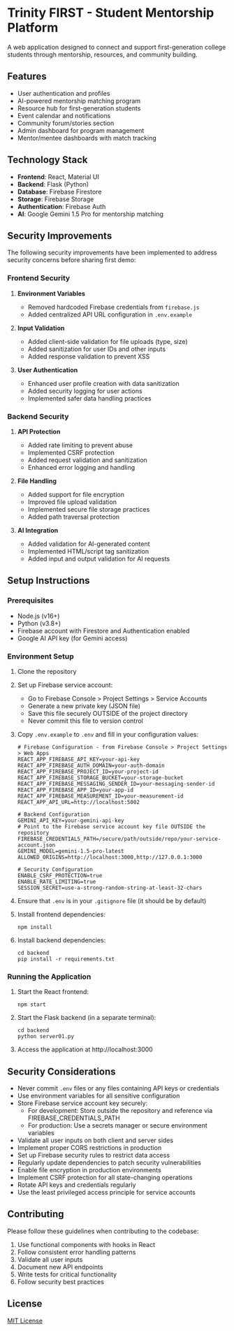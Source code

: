 # Trinity FIRST - Student Mentorship Platform

A web application designed to connect and support first-generation college students through mentorship, resources, and community building.

## Features

- User authentication and profiles
- AI-powered mentorship matching program
- Resource hub for first-generation students
- Event calendar and notifications
- Community forum/stories section
- Admin dashboard for program management
- Mentor/mentee dashboards with match tracking

## Technology Stack

- **Frontend**: React, Material UI
- **Backend**: Flask (Python)
- **Database**: Firebase Firestore
- **Storage**: Firebase Storage
- **Authentication**: Firebase Auth
- **AI**: Google Gemini 1.5 Pro for mentorship matching

## Security Improvements

The following security improvements have been implemented to address security concerns before sharing first demo:

### Frontend Security

1. **Environment Variables**
   - Removed hardcoded Firebase credentials from `firebase.js`
   - Added centralized API URL configuration in `.env.example`

2. **Input Validation**
   - Added client-side validation for file uploads (type, size)
   - Added sanitization for user IDs and other inputs
   - Added response validation to prevent XSS

3. **User Authentication**
   - Enhanced user profile creation with data sanitization
   - Added security logging for user actions 
   - Implemented safer data handling practices

### Backend Security

1. **API Protection**
   - Added rate limiting to prevent abuse
   - Implemented CSRF protection
   - Added request validation and sanitization
   - Enhanced error logging and handling

2. **File Handling**
   - Added support for file encryption
   - Improved file upload validation
   - Implemented secure file storage practices
   - Added path traversal protection

3. **AI Integration**
   - Added validation for AI-generated content
   - Implemented HTML/script tag sanitization
   - Added input and output validation for AI requests

## Setup Instructions

### Prerequisites

- Node.js (v16+)
- Python (v3.8+)
- Firebase account with Firestore and Authentication enabled
- Google AI API key (for Gemini access)

### Environment Setup

1. Clone the repository
2. Set up Firebase service account:
   - Go to Firebase Console > Project Settings > Service Accounts
   - Generate a new private key (JSON file)
   - Save this file securely OUTSIDE of the project directory
   - Never commit this file to version control

3. Copy `.env.example` to `.env` and fill in your configuration values:
   ```
   # Firebase Configuration - from Firebase Console > Project Settings > Web Apps
   REACT_APP_FIREBASE_API_KEY=your-api-key
   REACT_APP_FIREBASE_AUTH_DOMAIN=your-auth-domain
   REACT_APP_FIREBASE_PROJECT_ID=your-project-id
   REACT_APP_FIREBASE_STORAGE_BUCKET=your-storage-bucket
   REACT_APP_FIREBASE_MESSAGING_SENDER_ID=your-messaging-sender-id
   REACT_APP_FIREBASE_APP_ID=your-app-id
   REACT_APP_FIREBASE_MEASUREMENT_ID=your-measurement-id
   REACT_APP_API_URL=http://localhost:5002

   # Backend Configuration
   GEMINI_API_KEY=your-gemini-api-key
   # Point to the Firebase service account key file OUTSIDE the repository
   FIREBASE_CREDENTIALS_PATH=/secure/path/outside/repo/your-service-account.json
   GEMINI_MODEL=gemini-1.5-pro-latest
   ALLOWED_ORIGINS=http://localhost:3000,http://127.0.0.1:3000

   # Security Configuration
   ENABLE_CSRF_PROTECTION=true
   ENABLE_RATE_LIMITING=true
   SESSION_SECRET=use-a-strong-random-string-at-least-32-chars
   ```
   
4. Ensure that `.env` is in your `.gitignore` file (it should be by default)

5. Install frontend dependencies:
   ```
   npm install
   ```

6. Install backend dependencies:
   ```
   cd backend
   pip install -r requirements.txt
   ```

### Running the Application

1. Start the React frontend:
   ```
   npm start
   ```

2. Start the Flask backend (in a separate terminal):
   ```
   cd backend
   python server01.py
   ```

3. Access the application at http://localhost:3000

## Security Considerations

- Never commit `.env` files or any files containing API keys or credentials
- Use environment variables for all sensitive configuration
- Store Firebase service account key securely:
  - For development: Store outside the repository and reference via FIREBASE_CREDENTIALS_PATH
  - For production: Use a secrets manager or secure environment variables
- Validate all user inputs on both client and server sides
- Implement proper CORS restrictions in production
- Set up Firebase security rules to restrict data access
- Regularly update dependencies to patch security vulnerabilities
- Enable file encryption in production environments
- Implement CSRF protection for all state-changing operations
- Rotate API keys and credentials regularly
- Use the least privileged access principle for service accounts

## Contributing

Please follow these guidelines when contributing to the codebase:

1. Use functional components with hooks in React
2. Follow consistent error handling patterns
3. Validate all user inputs
4. Document new API endpoints
5. Write tests for critical functionality
6. Follow security best practices

## License

[MIT License](LICENSE)
